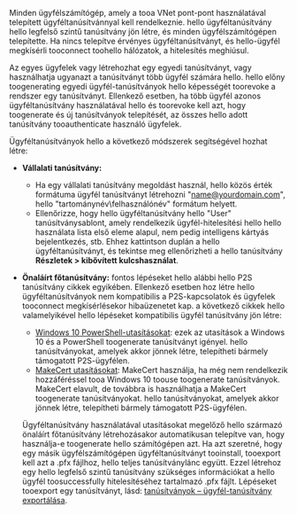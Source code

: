 Minden ügyfélszámítógép, amely a tooa VNet pont-pont használatával telepített ügyféltanúsítvánnyal kell rendelkeznie. hello ügyféltanúsítvány hello legfelső szintű tanúsítvány jön létre, és minden ügyfélszámítógépen telepítette. Ha nincs telepítve érvényes ügyféltanúsítványt, és hello-ügyfél megkísérli tooconnect toohello hálózatok, a hitelesítés meghiúsul.

Az egyes ügyfelek vagy létrehozhat egy egyedi tanúsítványt, vagy használhatja ugyanazt a tanúsítványt több ügyfél számára hello. hello előny toogenerating egyedi ügyfél-tanúsítványok hello képességét toorevoke a rendszer egy tanúsítványt. Ellenkező esetben, ha több ügyfél azonos ügyféltanúsítvány használatával hello és toorevoke kell azt, hogy toogenerate és új tanúsítványok telepítését, az összes hello adott tanúsítvány tooauthenticate használó ügyfelek.

Ügyféltanúsítványok hello a következő módszerek segítségével hozhat létre:

- **Vállalati tanúsítvány:**

  - Ha egy vállalati tanúsítvány megoldást használ, hello közös érték formátuma ügyfél tanúsítványt létrehozni "name@yourdomain.com", hello "tartománynév\felhasználónév" formátum helyett.
  - Ellenőrizze, hogy hello ügyféltanúsítvány hello "User" tanúsítványsablont, amely rendelkezik ügyfél-hitelesítési hello hello használata lista első eleme alapul, nem pedig intelligens kártyás bejelentkezés, stb. Ehhez kattintson duplán a hello ügyféltanúsítványt, és tekintse meg ellenőrizheti a hello tanúsítvány **Részletek > kibővített kulcshasználat**.

- **Önaláírt főtanúsítvány:** fontos lépéseket hello alábbi hello P2S tanúsítvány cikkek egyikében. Ellenkező esetben hoz létre hello ügyféltanúsítványok nem kompatibilis a P2S-kapcsolatok és ügyfelek tooconnect megkísérlésekor hibaüzenetet kap. a következő cikkek hello valamelyikével hello lépéseket kompatibilis ügyfél tanúsítvány jön létre: 

  * [Windows 10 PowerShell-utasításokat](../articles/vpn-gateway/vpn-gateway-certificates-point-to-site.md#clientcert): ezek az utasítások a Windows 10 és a PowerShell toogenerate tanúsítványt igényel. hello tanúsítványokat, amelyek akkor jönnek létre, telepítheti bármely támogatott P2S-ügyfélen.
  * [MakeCert utasításokat](../articles/vpn-gateway/vpn-gateway-certificates-point-to-site-makecert.md): MakeCert használja, ha még nem rendelkezik hozzáféréssel tooa Windows 10 toouse toogenerate tanúsítványok. MakeCert elavult, de továbbra is használhatja a MakeCert toogenerate tanúsítványokat. hello tanúsítványokat, amelyek akkor jönnek létre, telepítheti bármely támogatott P2S-ügyfélen.

  Ügyféltanúsítvány használatával utasításokat megelőző hello származó önaláírt főtanúsítvány létrehozásakor automatikusan telepítve van, hogy használja-e toogenerate hello számítógépen azt. Ha azt szeretné, hogy egy másik ügyfélszámítógépen ügyféltanúsítványt tooinstall, tooexport kell azt a .pfx fájlhoz, hello teljes tanúsítványlánc együtt. Ezzel létrehoz egy hello legfelső szintű tanúsítvány szükséges információkat a hello ügyfél toosuccessfully hitelesítéséhez tartalmazó .pfx fájlt. Lépéseket tooexport egy tanúsítványt, lásd: [tanúsítványok – ügyfél-tanúsítvány exportálása](../articles/vpn-gateway/vpn-gateway-certificates-point-to-site.md#clientexport).
